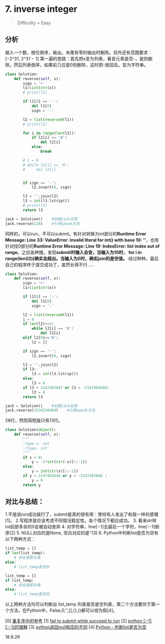 # 7. inverse integer
> Difficulty = Easy

## 分析
输入一个数，按位倒序，输出。末尾有零的输出时删除。另外还有范围要求： [−2^31,  2^31 − 1]
第一遍的思路：首先把x变为列表，看首元素是否-，是则删除。然后列表倒序，如果前几位是0则删除，这时把-放回去。变为字符串。
```python
class Solution:
    def reverse(self, x):
        sign = '+'
        l1=list(str(x))
        # print(l1)

        if l1[0] == '-':
            del l1[0]
            sign = '-'

        l2 = list(reversed(l1))
        # print(l2)

        for i in range(len(l2)):
            if l2[i] == '0':
                del l2[i]
            else:
                break

        # i = 0
        # while l2[i] == '0':
        #     del l2[i]


        if sign == '-':
            l2.insert(0, sign)

        l3 = ''.join(l2)
        l3 = int(l3.lstrip())
        # print(l3)
        return l3

jack = Solution()    #创建jack实例
jack.reverse(120)    #引用speak方法
```

同样的，可以run，不可以submit。有针对转换为int部分的**Runtime Error Message:
Line 33: ValueError: invalid literal for int() with base 10: ''**，也有针对找0部分的**Runtime Error Message:
Line 19: IndexError: list index out of range**。之后各种搜，发现**submit时输入会变，当输入为10时， for i in range(len(l2))确实会超出。当输入为0时，确实join的是空值。**
经过种种，最后自己的程序终于提交成功了，虽然长得不行……
```python
class Solution:
    def reverse(self, x):
        sign = '+'
        l1=list(str(x))

        if l1[0] == '-':
            del l1[0]
            sign = '-'

        l2 = list(reversed(l1))
        i = 0
        if len(l2)>=2:
            while l2[i] == '0':
                del l2[i]
        elif l2[0]=='0':
            l2 = []

        if sign == '-':
            l2.insert(0, sign)

        l3 = ''.join(l2)
        if l3:
            l3 = int(l3.lstrip())
        else:
            l3 = 0
        if l3 > 2147483647 or l3 < -2147483648:
            l3 = 0
        return l3

jack = Solution()    #创建jack实例
jack.reverse(1534236469)    #引用speak方法
```
28行，然而简短版只有13行。

```python
class Solution(object):
    def reverse(self, x):
        """
        :type x: int
        :rtype: int
        """
        if x < 0:
            y = -1*int(str(-x)[::-1])
        else:
            y = int(str(x)[::-1])
        if y > 2147483648 or y < -2147483648 :
            y = 0
        return y
```
## 对比与总结：
1.不是说run成功就行了，submit是真的很有用：曾经有人发出了和我一样的感慨[1]。
2.写程序是应该考虑不同情况稳定性，各个情况下都应成功。
3. 看来str转int前部多余的0会被自动舍弃
4. 对字符串，line[:-1]去最后一个字符，line[::-1]倒序[2]
5. NULL对应的是None, 空白对应的是‘’[3]
6. Python中判断list是否为空有以下两种方式：
```python
list_temp = []
if len(list_temp):
    # 存在值即为真
else:
    # list_temp是空的
```
```python
list_temp = []
if list_temp:
    # 存在值即为真
else:
    # list_temp是空的
```
以上两种方法均可以判断出 list_temp 列表是否是空列表，第二个方法要优于第一个方法，在Python中，False,0,'',[],{},()都可以视为假[4]。

[0] [重复序中的参考](https://zhuanlan.zhihu.com/p/35840431)
[1] [fail to submit while succeed to run](https://leetcode.com/problems/longest-substring-without-repeating-characters/discuss/2127/fail-to-submit-while-succeed-to-run)
[2] [python [:-1] [::-1]的理解](https://blog.csdn.net/u014159143/article/details/80319587)
[3] [python返回null和空的不同](https://www.cnblogs.com/guohuino2/p/6101399.html)
[4] [Python - 判断list是否为空](https://www.cnblogs.com/AiyaFocus/p/AiyaFocus.html)

18.9.26